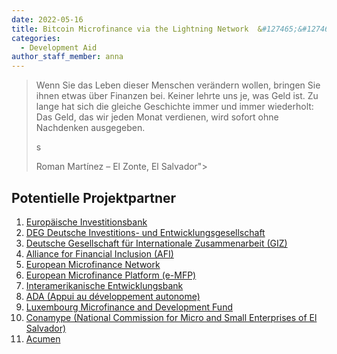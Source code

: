 ```yaml
---
date: 2022-05-16
title: Bitcoin Microfinance via the Lightning Network  &#127465;&#127466;
categories:
  - Development Aid
author_staff_member: anna
---
```


<section class="testimonial">
		<div class="container flex">
			<div class="testimonial-block">	     
				<blockquote>
					<p class="editable">Wenn Sie das Leben dieser Menschen verändern wollen, bringen Sie ihnen etwas über Finanzen bei. Keiner lehrte uns je, was Geld ist. Zu lange hat sich die gleiche Geschichte immer und immer wiederholt: Das Geld, das wir jeden Monat verdienen, wird sofort ohne Nachdenken ausgegeben.</p>s
<p class="editable author.</p>
					<p class="editable author">Roman Martínez – El Zonte, El Salvador"></p>
				</blockquote>
			</div>
		</div>
	</section>


## Potentielle Projektpartner
1. [Europäische Investitionsbank](https://www.eib.org/de/index.htm)
2. [DEG Deutsche Investitions- und Entwicklungsgesellschaft](https://www.deginvest.de/)
3. [Deutsche Gesellschaft für Internationale Zusammenarbeit (GIZ)](https://www.giz.de/de/html/index.html)
4. [Alliance for Financial Inclusion (AFI)](https://www.afi-global.org/)
5. [European Microfinance Network](https://www.european-microfinance.org/)
6. [European Microfinance Platform (e-MFP)](https://www.e-mfp.eu/)
7. [Interamerikanische Entwicklungsbank](https://www.iadb.org/en)
8. [ADA (Appui au développement autonome)](https://www.ada-microfinance.org/en/about-ada)
9. [Luxembourg Microfinance and Development Fund](https://www.lmdf.lu/en/contact/)
10. [Conamype (National Commission for Micro and Small Enterprises of El Salvador)](https://www.conamype.gob.sv/)
11. [Acumen](https://acumen.org/)

